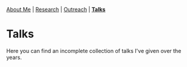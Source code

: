[About Me](/about.md) | [Research](/research.md) | [Outreach](/research.md) | [__Talks__](/talks.md)

# Talks

Here you can find an incomplete collection of talks I've given over the years.

